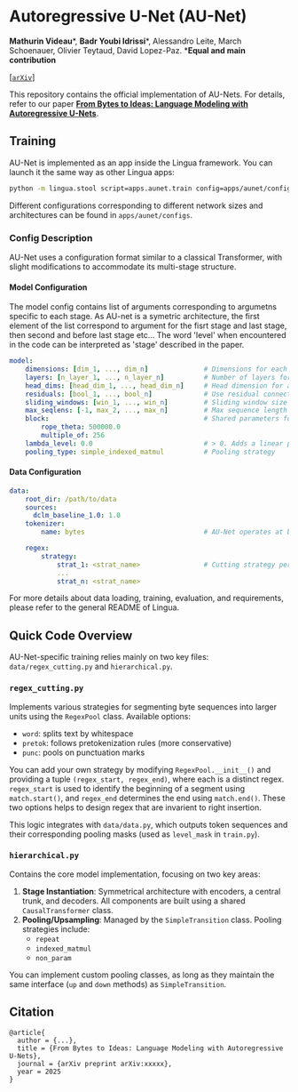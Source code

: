 # Autoregressive U-Net (AU-Net)

**Mathurin Videau**\*, **Badr Youbi Idrissi**\*, Alessandro Leite, March Schoenauer, Olivier Teytaud, David Lopez-Paz. \***Equal and main contribution**

[[`arXiv`]()]

This repository contains the official implementation of AU-Nets. For details, refer to our paper [**From Bytes to Ideas: Language Modeling with Autoregressive U-Nets**]().



## Training

AU-Net is implemented as an app inside the Lingua framework. You can launch it the same way as other Lingua apps:

```bash
python -m lingua.stool script=apps.aunet.train config=apps/aunet/config/relevent_config.yaml nodes=<num_node> account=<slurm_account> qos=<slurm_qos>
```

Different configurations corresponding to different network sizes and architectures can be found in `apps/aunet/configs`.

### Config Description

AU-Net uses a configuration format similar to a classical Transformer, with slight modifications to accommodate its multi-stage structure.

#### Model Configuration
The model config contains list of arguments corresponding to argumetns specific to each stage. As AU-net is a symetric architecture, the first element of the list correspond to argument for the fisrt stage and last stage, then second and before last stage etc... The word 'level' when encountered in the code can be interpreted as 'stage' described in the paper.

```yaml
model:
    dimensions: [dim_1, ..., dim_n]              # Dimensions for each stage pair
    layers: [n_layer_1, ..., n_layer_n]          # Number of layers for each stage pair
    head_dims: [head_dim_1, ..., head_dim_n]     # Head dimension for attention at each stage pair
    residuals: [bool_1, ..., bool_n]             # Use residual connections (typically set to True)
    sliding_windows: [win_1, ..., win_n]         # Sliding window size per stage pair
    max_seqlens: [-1, max_2, ..., max_n]         # Max sequence length per stage pair (-1 = inherited from data)
    block:                                       # Shared parameters for all stages
        rope_theta: 500000.0
        multiple_of: 256
    lambda_level: 0.0                            # > 0. Adds a linear prediction of stage assignment
    pooling_type: simple_indexed_matmul          # Pooling strategy
```

#### Data Configuration

```yaml
data:
    root_dir: /path/to/data
    sources:
      dclm_baseline_1.0: 1.0
    tokenizer:
        name: bytes                              # AU-Net operates at byte level

    regex:
        strategy:
            strat_1: <strat_name>                # Cutting strategy per stage pair
            ...
            strat_n: <strat_name>
```

For more details about data loading, training, evaluation, and requirements, please refer to the general README of Lingua.

## Quick Code Overview

AU-Net-specific training relies mainly on two key files: `data/regex_cutting.py` and `hierarchical.py`.

### `regex_cutting.py`

Implements various strategies for segmenting byte sequences into larger units using the `RegexPool` class. Available options:

- `word`: splits text by whitespace
- `pretok`: follows pretokenization rules (more conservative)
- `punc`: pools on punctuation marks

You can add your own strategy by modifying `RegexPool.__init__()` and providing a tuple `(regex_start, regex_end)`, where each is a distinct regex. `regex_start` is used to identify the beginning of a segment using `match.start()`, and `regex_end` determines the end using `match.end()`. These two options helps to design regex that are invarient to right insertion.

This logic integrates with `data/data.py`, which outputs token sequences and their corresponding pooling masks (used as `level_mask` in `train.py`).

### `hierarchical.py`

Contains the core model implementation, focusing on two key areas:

1. **Stage Instantiation**: Symmetrical architecture with encoders, a central trunk, and decoders. All components are built using a shared `CausalTransformer` class.
2. **Pooling/Upsampling**: Managed by the `SimpleTransition` class. Pooling strategies include:
   - `repeat`
   - `indexed_matmul`
   - `non_param`

You can implement custom pooling classes, as long as they maintain the same interface (`up` and `down` methods) as `SimpleTransition`.

## Citation

```
@article{
  author = {...},
  title = {From Bytes to Ideas: Language Modeling with Autoregressive U-Nets},
  journal = {arXiv preprint arXiv:xxxxx},
  year = 2025
}
```